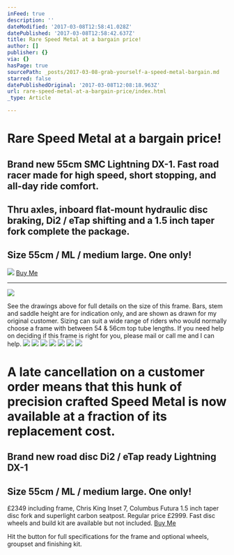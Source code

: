 ```yaml
---
inFeed: true
description: ''
dateModified: '2017-03-08T12:58:41.028Z'
datePublished: '2017-03-08T12:58:42.637Z'
title: Rare Speed Metal at a bargain price!
author: []
publisher: {}
via: {}
hasPage: true
sourcePath: _posts/2017-03-08-grab-yourself-a-speed-metal-bargain.md
starred: false
datePublishedOriginal: '2017-03-08T12:08:18.963Z'
url: rare-speed-metal-at-a-bargain-price/index.html
_type: Article

---
```

# Rare Speed Metal at a bargain price!

## Brand new 55cm SMC Lightning DX-1\. Fast road racer made for high speed, short stopping, and all-day ride comfort.

## Thru axles, inboard flat-mount hydraulic disc braking, Di2 / eTap shifting and a 1.5 inch taper fork complete the package. 

## Size 55cm / ML / medium large. One only!
![](https://the-grid-user-content.s3-us-west-2.amazonaws.com/dcc11ac7-0b3f-4657-a658-da76acdd47f2.jpg)
[Buy Me][0]

---

![](https://the-grid-user-content.s3-us-west-2.amazonaws.com/b6a5b7ae-87ce-409e-942f-a2074a76dc7a.jpg)

See the drawings above for full details on the size of this frame. Bars, stem and saddle height are for indication only, and are shown as drawn for my original customer. Sizing can suit a wide range of riders who would normally choose a frame with between 54 & 56cm top tube lengths. If you need help on deciding if this frame is right for you, please mail or call me and I can help. ![](https://the-grid-user-content.s3-us-west-2.amazonaws.com/cb715237-1b71-4cfe-bedd-91e1a825dcc4.jpg)
![](https://the-grid-user-content.s3-us-west-2.amazonaws.com/d157e032-0204-4362-bc06-50fa2597fd69.jpg)
![](https://the-grid-user-content.s3-us-west-2.amazonaws.com/f237aea5-1333-4d9f-ab58-ebc294d57cc0.jpg)
![](https://the-grid-user-content.s3-us-west-2.amazonaws.com/9f982f71-b433-4401-b035-820e65994e5b.jpg)
![](https://the-grid-user-content.s3-us-west-2.amazonaws.com/b66f9b2b-cd4f-427c-b7ba-5fdcbc9bdcbe.jpg)
![](https://the-grid-user-content.s3-us-west-2.amazonaws.com/fd730e52-c3ec-4d3e-92c3-ef33579c7cd9.jpg)
![](https://the-grid-user-content.s3-us-west-2.amazonaws.com/537f4b86-8ea7-49a2-a0b9-6cb18594872b.jpg)

# A late cancellation on a customer order means that this hunk of precision crafted Speed Metal is now available at a fraction of its replacement cost.

## Brand new road disc Di2 / eTap ready Lightning DX-1

## Size 55cm / ML / medium large. One only!

£2349 including frame, Chris King Inset 7, Columbus Futura 1.5 inch taper disc fork and superlight carbon seatpost. Regular price £2999\. Fast disc wheels and build kit are available but not included.
[Buy Me][0]

Hit the button for full specifications for the frame and optional wheels, groupset and finishing kit.

[0]: http://ridefullgas.com/custom-titanium/